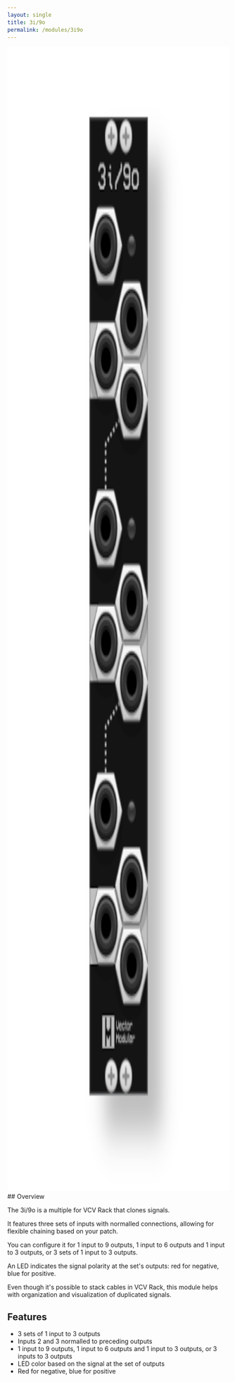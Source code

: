 ```yaml
---
layout: single
title: 3i/9o
permalink: /modules/3i9o
---
```

<div style="text-align: center;">
    <img src="/assets/images/3i9o.png" alt="3i/9o Module" style="height: 65vh; max-width: 100%;"/>
</div>
## Overview

The 3i/9o is a multiple for VCV Rack that clones signals.  

It features three sets of inputs with normalled connections, allowing for flexible chaining based on your patch.  

You can configure it for 1 input to 9 outputs, 1 input to 6 outputs and 1 input to 3 outputs, or 3 sets of 1 input to 3 outputs. 

An LED indicates the signal polarity at the set's outputs: red for negative, blue for positive.  

Even though it's possible to stack cables in VCV Rack, this module helps with organization and visualization of duplicated signals.

## Features

- 3 sets of 1 input to 3 outputs
- Inputs 2 and 3 normalled to preceding outputs
- 1 input to 9 outputs, 1 input to 6 outputs and 1 input to 3 outputs, or 3 inputs to 3 outputs
- LED color based on the signal at the set of outputs
- Red for negative, blue for positive
